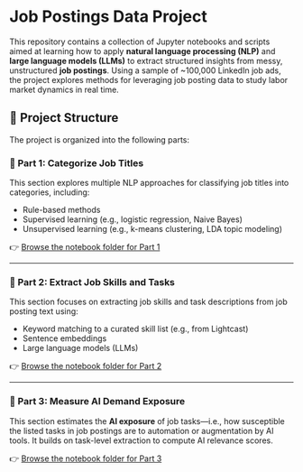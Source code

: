 # Job Postings Data Project

This repository contains a collection of Jupyter notebooks and scripts aimed at learning how to apply **natural language processing (NLP)** and **large language models (LLMs)** to extract structured insights from messy, unstructured **job postings**. Using a sample of ~100,000 LinkedIn job ads, the project explores methods for leveraging job posting data to study labor market dynamics in real time. 


## 📁 Project Structure

The project is organized into the following parts:

### 🔷 Part 1: Categorize Job Titles  
This section explores multiple NLP approaches for classifying job titles into categories, including:
- Rule-based methods
- Supervised learning (e.g., logistic regression, Naive Bayes)
- Unsupervised learning (e.g., k-means clustering, LDA topic modeling)

👉 [Browse the notebook folder for Part 1](https://github.com/yukyungkoh/job-postings-data-project/tree/main/1_categorize-job-titles)

---

### 🔷 Part 2: Extract Job Skills and Tasks  
This section focuses on extracting job skills and task descriptions from job posting text using:
- Keyword matching to a curated skill list (e.g., from Lightcast)
- Sentence embeddings
- Large language models (LLMs)

👉 [Browse the notebook folder for Part 2](https://github.com/yukyungkoh/job-postings-data-project/tree/main/2_extract-job-skills)

---

### 🔷 Part 3: Measure AI Demand Exposure  
This section estimates the **AI exposure** of job tasks—i.e., how susceptible the listed tasks in job postings are to automation or augmentation by AI tools. It builds on task-level extraction to compute AI relevance scores.

👉 [Browse the notebook folder for Part 3](https://github.com/yukyungkoh/job-postings-data-project/tree/main/3_measure-AI-demand-exposure)
